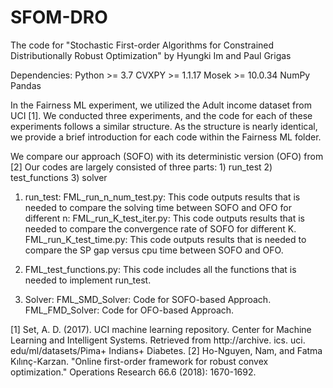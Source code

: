 # SFOM-DRO
The code for "Stochastic First-order Algorithms for Constrained Distributionally Robust Optimization" by Hyungki Im and Paul Grigas

Dependencies:
Python >= 3.7
CVXPY >= 1.1.17
Mosek >= 10.0.34
NumPy
Pandas 


In the Fairness ML experiment, we utilized the Adult income dataset from UCI [1]. We conducted three experiments, and the code for each of these experiments follows a similar structure. 
As the structure is nearly identical, we provide a brief introduction for each code within the Fairness ML folder.


We compare our approach (SOFO) with its deterministic version (OFO) from [2]
Our codes are largely consisted of three parts: 1) run_test 2) test_functions 3) solver
1) run_test: 
FML_run_n_num_test.py: This code outputs results that is needed to compare the solving time between SOFO and OFO for different n:
FML_run_K_test_iter.py: This code outputs results that is needed to compare the convergence rate of SOFO for different K.
FML_run_K_test_time.py: This code outputs results that is needed to compare the SP gap versus cpu time between SOFO and OFO.

2) FML_test_functions.py:
This code includes all the functions that is needed to implement run_test.

3) Solver:
FML_SMD_Solver: Code for SOFO-based Approach.
FML_FMD_Solver: Code for OFO-based Approach.






[1] Set, A. D. (2017). UCI machine learning repository. Center for Machine Learning and Intelligent Systems.
 Retrieved from http://archive. ics. uci. edu/ml/datasets/Pima+ Indians+ Diabetes.
[2] Ho-Nguyen, Nam, and Fatma Kılınç-Karzan. "Online first-order framework for robust convex optimization." Operations Research 66.6 (2018): 1670-1692.
